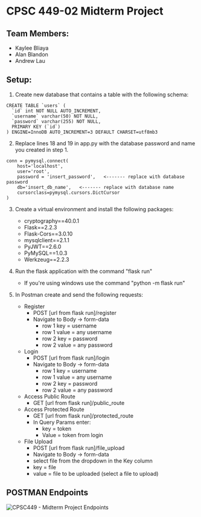 # CPSC 449-02 Midterm Project
## Team Members:
* Kaylee Bliaya
* Alan Blandon
* Andrew Lau

## Setup:
1. Create new database that contains a table with the following schema:
```
CREATE TABLE `users` (
  `id` int NOT NULL AUTO_INCREMENT,
  `username` varchar(50) NOT NULL,
  `password` varchar(255) NOT NULL,
  PRIMARY KEY (`id`)
) ENGINE=InnoDB AUTO_INCREMENT=3 DEFAULT CHARSET=utf8mb3
```

2. Replace lines 18 and 19 in app.py with the database password and name you created in step 1.
```
conn = pymysql.connect(
    host='localhost',
    user='root',
    password = 'insert_password',   <------- replace with database password
    db='insert_db_name',   <------- replace with database name
    cursorclass=pymysql.cursors.DictCursor
)
```

3. Create a virtual environment and install the following packages:
    * cryptography==40.0.1
    * Flask==2.2.3
    * Flask-Cors==3.0.10
    * mysqlclient==2.1.1
    * PyJWT==2.6.0
    * PyMySQL==1.0.3
    * Werkzeug==2.2.3
4. Run the flask application with the command "flask run"
    * If you're using windows use the command "python -m flask run"

5. In Postman create and send the following requests:
    * Register
        * POST [url from flask run]/register
        * Navigate to Body -> form-data
            * row 1 key = username
            * row 1 value = any username
            * row 2 key = password
            * row 2 value = any password
    * Login
        * POST [url from flask run]/login
        * Navigate to Body -> form-data
            * row 1 key = username
            * row 1 value = any username
            * row 2 key = password
            * row 2 value = any password
    * Access Public Route
        * GET [url from flask run]/public_route
    * Access Protected Route
        * GET [url from flask run]/protected_route
        * In Query Params enter:
            * key = token
            * Value = token from login
    * File Upload
        * POST [url from flask run]/file_upload
        * Navigate to Body -> form-data
        * select file from the dropdown in the Key column
        * key = file
        * value = file to be uploaded (select a file to upload)

## POSTMAN Endpoints
![CPSC449 - Midterm Project Endpoints](https://user-images.githubusercontent.com/54484110/231060939-678daa98-6141-4fcd-9267-7fac70f2a967.png)
